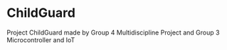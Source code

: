# ChildGuard
Project ChildGuard made by Group 4 Multidiscipline Project
and Group 3 Microcontroller and IoT
